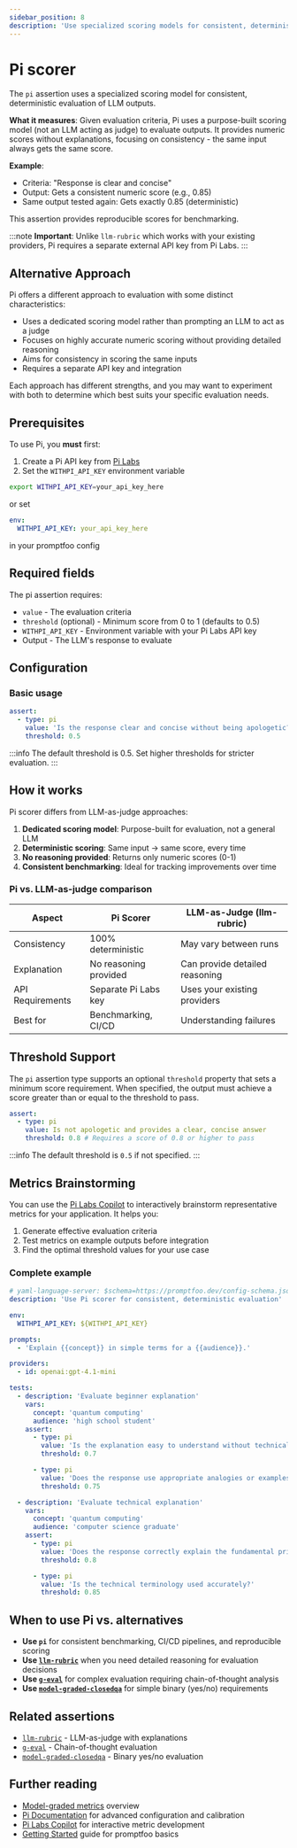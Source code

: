 ```yaml
---
sidebar_position: 8
description: 'Use specialized scoring models for consistent, deterministic evaluation of LLM outputs'
---
```


# Pi scorer

The `pi` assertion uses a specialized scoring model for consistent, deterministic evaluation of LLM outputs.

**What it measures**: Given evaluation criteria, Pi uses a purpose-built scoring model (not an LLM acting as judge) to evaluate outputs. It provides numeric scores without explanations, focusing on consistency - the same input always gets the same score.

**Example**:

- Criteria: "Response is clear and concise"
- Output: Gets a consistent numeric score (e.g., 0.85)
- Same output tested again: Gets exactly 0.85 (deterministic)

This assertion provides reproducible scores for benchmarking.

:::note
**Important**: Unlike `llm-rubric` which works with your existing providers, Pi requires a separate external API key from Pi Labs.
:::

## Alternative Approach

Pi offers a different approach to evaluation with some distinct characteristics:

- Uses a dedicated scoring model rather than prompting an LLM to act as a judge
- Focuses on highly accurate numeric scoring without providing detailed reasoning
- Aims for consistency in scoring the same inputs
- Requires a separate API key and integration

Each approach has different strengths, and you may want to experiment with both to determine which best suits your specific evaluation needs.

## Prerequisites

To use Pi, you **must** first:

1. Create a Pi API key from [Pi Labs](https://build.withpi.ai/account/keys)
2. Set the `WITHPI_API_KEY` environment variable

```bash
export WITHPI_API_KEY=your_api_key_here
```

or set

```yaml
env:
  WITHPI_API_KEY: your_api_key_here
```

in your promptfoo config

## Required fields

The pi assertion requires:

- `value` - The evaluation criteria
- `threshold` (optional) - Minimum score from 0 to 1 (defaults to 0.5)
- `WITHPI_API_KEY` - Environment variable with your Pi Labs API key
- Output - The LLM's response to evaluate

## Configuration

### Basic usage

```yaml
assert:
  - type: pi
    value: 'Is the response clear and concise without being apologetic?'
    threshold: 0.5
```

:::info
The default threshold is 0.5. Set higher thresholds for stricter evaluation.
:::

## How it works

Pi scorer differs from LLM-as-judge approaches:

1. **Dedicated scoring model**: Purpose-built for evaluation, not a general LLM
2. **Deterministic scoring**: Same input → same score, every time
3. **No reasoning provided**: Returns only numeric scores (0-1)
4. **Consistent benchmarking**: Ideal for tracking improvements over time

### Pi vs. LLM-as-judge comparison

| Aspect           | Pi Scorer             | LLM-as-Judge (llm-rubric)      |
| ---------------- | --------------------- | ------------------------------ |
| Consistency      | 100% deterministic    | May vary between runs          |
| Explanation      | No reasoning provided | Can provide detailed reasoning |
| API Requirements | Separate Pi Labs key  | Uses your existing providers   |
| Best for         | Benchmarking, CI/CD   | Understanding failures         |

## Threshold Support

The `pi` assertion type supports an optional `threshold` property that sets a minimum score requirement. When specified, the output must achieve a score greater than or equal to the threshold to pass.

```yaml
assert:
  - type: pi
    value: Is not apologetic and provides a clear, concise answer
    threshold: 0.8 # Requires a score of 0.8 or higher to pass
```

:::info
The default threshold is `0.5` if not specified.
:::

## Metrics Brainstorming

You can use the [Pi Labs Copilot](https://build.withpi.ai) to interactively brainstorm representative metrics for your application. It helps you:

1. Generate effective evaluation criteria
2. Test metrics on example outputs before integration
3. Find the optimal threshold values for your use case

### Complete example

```yaml title="promptfooconfig.yaml"
# yaml-language-server: $schema=https://promptfoo.dev/config-schema.json
description: 'Use Pi scorer for consistent, deterministic evaluation'

env:
  WITHPI_API_KEY: ${WITHPI_API_KEY}

prompts:
  - 'Explain {{concept}} in simple terms for a {{audience}}.'

providers:
  - id: openai:gpt-4.1-mini

tests:
  - description: 'Evaluate beginner explanation'
    vars:
      concept: 'quantum computing'
      audience: 'high school student'
    assert:
      - type: pi
        value: 'Is the explanation easy to understand without technical jargon?'
        threshold: 0.7

      - type: pi
        value: 'Does the response use appropriate analogies or examples?'
        threshold: 0.75

  - description: 'Evaluate technical explanation'
    vars:
      concept: 'quantum computing'
      audience: 'computer science graduate'
    assert:
      - type: pi
        value: 'Does the response correctly explain the fundamental principles?'
        threshold: 0.8

      - type: pi
        value: 'Is the technical terminology used accurately?'
        threshold: 0.85
```

## When to use Pi vs. alternatives

- **Use `pi`** for consistent benchmarking, CI/CD pipelines, and reproducible scoring
- **Use [`llm-rubric`](/docs/configuration/expected-outputs/model-graded/llm-rubric)** when you need detailed reasoning for evaluation decisions
- **Use [`g-eval`](/docs/configuration/expected-outputs/model-graded/g-eval)** for complex evaluation requiring chain-of-thought analysis
- **Use [`model-graded-closedqa`](/docs/configuration/expected-outputs/model-graded/model-graded-closedqa)** for simple binary (yes/no) requirements

## Related assertions

- [`llm-rubric`](/docs/configuration/expected-outputs/model-graded/llm-rubric) - LLM-as-judge with explanations
- [`g-eval`](/docs/configuration/expected-outputs/model-graded/g-eval) - Chain-of-thought evaluation
- [`model-graded-closedqa`](/docs/configuration/expected-outputs/model-graded/model-graded-closedqa) - Binary yes/no evaluation

## Further reading

- [Model-graded metrics](/docs/configuration/expected-outputs/model-graded) overview
- [Pi Documentation](https://docs.withpi.ai) for advanced configuration and calibration
- [Pi Labs Copilot](https://build.withpi.ai) for interactive metric development
- [Getting Started](/docs/getting-started) guide for promptfoo basics
